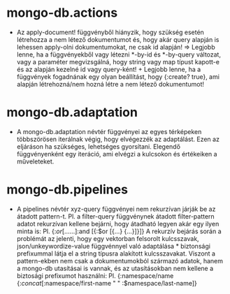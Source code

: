 
# mongo-db.actions

- Az apply-document! függvényből hiányzik, hogy szükség esetén létrehozza a nem létező
  dokumentumot és, hogy akár query alapján is lehessen apply-olni dokumentumokat,
  ne csak id alapján!
  =>
  Legjobb lenne, ha a függvényekből vagy létezni *-by-id és *-by-query változat,
  vagy a paraméter megvizsgálná, hogy string vagy map típust kapott-e és az alapján
  kezelné id vagy query-ként!
  +
  Legjobb lenne, ha a függvények fogadnának egy olyan beállítást, hogy {:create? true},
  ami alapján létrehozná/nem hozná létre a nem létező dokumentumot!

# mongo-db.adaptation

- A mongo-db.adaptation névtér függvényei az egyes térképeken többszörösen iterálnak végig,
  hogy elvégezzék az adaptálást. Ezen az eljáráson ha szükséges, lehetséges gyorsítani.
  Elegendő függvényenként egy iteráció, ami elvégzi a kulcsokon és értékeiken a műveleteket.

# mongo-db.pipelines

- A pipelines névtér xyz-query függvényei nem rekurzívan járják be az átadott pattern-t.
  Pl. a filter-query függvénynek átadott filter-pattern adatot rekurzívan kellene bejárni,
      hogy átadható legyen akár egy ilyen minta is:
  Pl. {:$or  [{...} {...}]
       :$and [{:$or [{...} {...}]}]}
  A rekurzív bejárás során a problémát az jelenti, hogy egy vektorban felsorolt kulcsszavak,
  json/unkeywordize-value függvénnyel való adaptálása * biztonsági prefixummal látja el
  a string típusra alakított kulcsszavakat. Viszont a pattern-ekben nem csak a dokumentumokból
  származó adatok, hanem a mongo-db utasításai is vannak, és az utasításokban nem kellene
  a biztosági prefixumot használni:
  Pl. {:namespace/name {:$concat [:$namespace/first-name " " :$namespace/last-name]}

